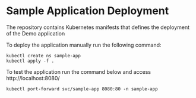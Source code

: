 # Sample Application Deployment

The repository contains Kubernetes manifests that defines the deployment of the
Demo application

To deploy the application manually run the following command:

```
kubectl create ns sample-app
kubectl apply -f .
```

To test the application run the command below and access http://localhost:8080/

```
kubectl port-forward svc/sample-app 8080:80 -n sample-app
```
